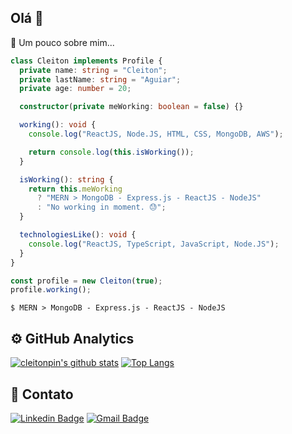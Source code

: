 ## Olá 👋

📌 Um pouco sobre mim...

```ts
class Cleiton implements Profile {
  private name: string = "Cleiton";
  private lastName: string = "Aguiar";
  private age: number = 20;

  constructor(private meWorking: boolean = false) {}

  working(): void {
    console.log("ReactJS, Node.JS, HTML, CSS, MongoDB, AWS");

    return console.log(this.isWorking());
  }

  isWorking(): string {
    return this.meWorking
      ? "MERN > MongoDB - Express.js - ReactJS - NodeJS"
      : "No working in moment. 😓";
  }

  technologiesLike(): void {
    console.log("ReactJS, TypeScript, JavaScript, Node.JS");
  }
}

const profile = new Cleiton(true);
profile.working();

```

```
$ MERN > MongoDB - Express.js - ReactJS - NodeJS
```
## ⚙️  GitHub Analytics

[![cleitonpin's github stats](https://github-readme-stats.vercel.app/api?username=cleitonpin&theme=synthwave&show_icons=true&count_private=false,contribs)](https://github.com/anuraghazra/github-readme-stats) [![Top Langs](https://github-readme-stats.vercel.app/api/top-langs/?username=cleitonpin&theme=synthwave&layout=compact)](https://github.com/anuraghazra/github-readme-stats)

## 🔪 Contato

[![Linkedin Badge](https://img.shields.io/badge/-cleitonpin-blue?style=flat-square&logo=Linkedin&logoColor=white&link=https://www.linkedin.com/in/cleiton-p-003b5b106//)](https://www.linkedin.com/in/cleiton-p-003b5b106/)
[![Gmail Badge](https://img.shields.io/badge/-cleiton.biou@gmail.com-c14438?style=flat-square&logo=Gmail&logoColor=white)](https://accounts.google.com/signin/v2/identifier?service=mail&passive=true&rm=false&continue=https%3A%2F%2Fmail.google.com%2Fmail%2F&ss=1&scc=1&ltmpl=default&ltmplcache=2&emr=1&osid=1&flowName=GlifWebSignIn&flowEntry=ServiceLogin)

<!-- [![Instagram Badge](https://img.shields.io/badge/@cleitonnnnnn-%23E4405F.svg?style=flat&logo=instagram&logoColor=white&link=https://www.instagram.com/cleitonnnnnn//)](https://www.instagram.com/cleitonnnnnn/) --!>

<!--
**cleitonpin/cleitonpin** is a ✨ _special_ ✨ repository because its `README.md` (this file) appears on your GitHub profile.

